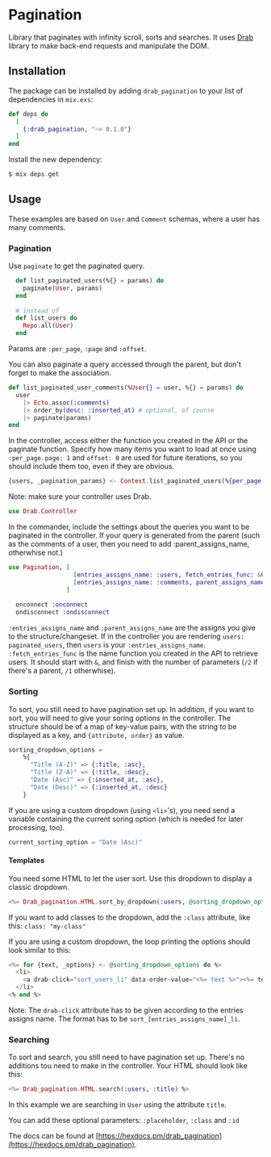 # Pagination

Library that paginates with infinity scroll, sorts and searches. It uses [Drab](https://github.com/grych/drab) library to make back-end requests and manipulate the DOM.

## Installation

The package can be installed by adding `drab_pagination` to your list of dependencies in `mix.exs`:

```elixir
def deps do
  [
    {:drab_pagination, "~> 0.1.0"}
  ]
end
```

Install the new dependency:
```elixir
$ mix deps.get
```

## Usage

These examples are based on `User` and `Comment` schemas, where a user has many comments.

### Pagination

Use `paginate` to get the paginated query.
```elixir
  def list_paginated_users(%{} = params) do
    paginate(User, params)
  end
  
  # instead of
  def list_users do
    Repo.all(User)
  end
```
Params are `:per_page`, `:page` and `:offset`.

You can also paginate a query accessed through the parent, but don't forget to make the association.
```elixir
def list_paginated_user_comments(%User{} = user, %{} = params) do
  user
    |> Ecto.assoc(:comments)
    |> order_by(desc: :inserted_at) # optional, of course
    |> paginate(params)
end
```

In the controller, access either the function you created in the API or the paginate function. Specify how many items you want to load at once using `:per_page`. `page: 1` and `offset: 0` are used for future iterations, so you should include them too, even if they are obvious.
```elixir
{users, _pagination_params} <- Context.list_paginated_users(%{per_page: 5, page: 1, offset: 0})
```

Note: make sure your controller uses Drab.
```elixir
use Drab.Controller
```

In the commander, include the settings about the queries you want to be paginated in the controller. If your query is generated from the parent (such as the comments of a user, then you need to add :parent_assigns_name, otherwhise not.)
```elixir
use Pagination, [
                  [entries_assigns_name: :users, fetch_entries_func: &Context.list_paginated_users/1],
                  [entries_assigns_name: :comments, parent_assigns_name: :user, fetch_entries_func: &Context.list_paginated_user_comments/2]
                ]
  
  onconnect :onconnect
  ondisconnect :ondisconnect
```
`:entries_assigns_name` and `:parent_assigns_name` are the assigns you give to the structure/changeset. If in the controller you are rendering `users: paginated_users`, then `users` is your `:entries_assigns_name`.
`:fetch_entries_func` is the name function you created in the API to retrieve users. It should start with `&`, and finish with the number of parameters (`/2` if there's a parent, `/1` otherwhise). 

### Sorting

To sort, you still need to have pagination set up.
In addition, if you want to sort, you will need to give your soring options in the controller. The structure should be of a map of key-value pairs, with the string to be displayed as a key, and `{attribute, order}` as value.
```elixir
sorting_dropdown_options = 
    %{
      "Title (A-Z)" => {:title, :asc},
      "Title (Z-A)" => {:title, :desc},
      "Date (Asc)" => {:inserted_at, :asc},
      "Date (Desc)" => {:inserted_at, :desc}
    }
```
If you are using a custom dropdown (using `<li>`'s), you need send a variable containing the current soring option (which is needed for later processing, too).
```elixir
current_sorting_option = "Date (Asc)"
```

#### Templates

You need some HTML to let the user sort. Use this dropdown to display a classic dropdown.
```elixir
<%= Drab_pagination.HTML.sort_by_dropdown(:users, @sorting_dropdown_options) %>
```
If you want to add classes to the dropdown, add the `:class` attribute, like this: `class: "my-class"`
 
If you are using a custom dropdown, the loop printing the options should look similar to this:
```elixir
<%= for {text, _options} <- @sorting_dropdown_options do %>
  <li>
    <a drab-click="sort_users_li" data-order-value="<%= text %>"><%= text %></a>
  </li>
<% end %>
```
Note: The `drab-click` attribute has to be given according to the entries assigns name. The format has to be `sort_[entries_assigns_name]_li`.

### Searching

To sort and search, you still need to have pagination set up.
There's no additions tou need to make in the controller. Your HTML should look like this:

```elixir
<%= Drab_pagination.HTML.search(:users, :title) %>
```
In this example we are searching in `User` using the attribute `title`.

You can add these optional parameters: `:placeholder`, `:class` and `:id`


The docs can be found at [https://hexdocs.pm/drab_pagination](https://hexdocs.pm/drab_pagination).

